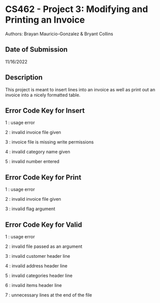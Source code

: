 # CS462 - Project 3: Modifying and Printing an Invoice

Authors: Brayan Mauricio-Gonzalez & Bryant Collins

## Date of Submission 

11/16/2022

## Description 

This project is meant to insert lines into an invoice as well as print out an invoice into 
a nicely formatted table.

## Error Code Key for Insert

1 : usage error

2 : invalid invoice file given

3 : invoice file is missing write permissions

4 : invalid category name given

5 : invalid number entered

## Error Code Key for Print

1 : usage error

2 : invalid invoice file given

3 : invalid flag argument

## Error Code Key for Valid

1 : usage error

2 : invalid file passed as an argument

3 : invalid customer header line

4 : invalid address header line

5 : invalid categories header line

6 : invalid items header line

7 : unnecessary lines at the end of the file
